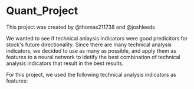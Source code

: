 # Quant_Project
This project was created by @thomas211738 and @joshleeds

We wanted to see if technical anlaysis indicators were good predicitors for stock's future directionality. Since there are many technical analysis indicators, we decided to use as many as possible, and apply them as features to a neural network to idetify the best combination of technical analysis indicators that result in the best results. 

For this project, we used the following technical analysis indicators as features: 

